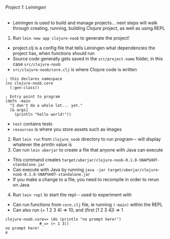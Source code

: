 
###### Project 1: Leiningen
- Leiningen is used to build and manage projects... next steps will walk through creating, running, building Clojure project, as well as using REPL
1. Run `lein new app clojure-noob` to generate the project!
- project.clj is a config file that tells Leiningen what dependencies the project has, when functions should run
- Source code generally gets saved in the `src/project-name` folder, in this case `src/clojure-noob`
- `src/clojure-noob/core.clj` is where Clojure code is written
```
; this declares namespace
(ns clojure-noob.core
  (:gen-class))
```
```
; Entry point to program
(defn -main
  "I don't do a whole lot... yet."
  [& args]
    (println "hello world!"))
```
- `test` contains tests
- `resources` is where you store assets such as images
2. Run `lein run` from `clojure_noob` directory to run program-- will display whatever the println value is
3. Can run `lein uberjar` to create a file that anyone with Java can execute
- This command creates `target/uberjar/clojure-noob-0.1.0-SNAPSHOT-standalone.jar`
- Can execute with Java by running `java -jar target/uberjar/clojure-noob-0.1.0-SNAPSHOT-standalone.jar`
- If you make a change to a file, you need to recompile in order to rerun on Java
4. Run `lein repl` to start the repl-- used to experiment with
- Can run functions from `core.clj` file, ie running `(-main)` within the REPL
- Can also run (+ 1 2 3 4) => 10, and (first [1 2 3 4]) => 1
```
clojure-noob.core=> (do (println "no prompt here!")
               #_=> (+ 1 3))
no prompt here!
4
```